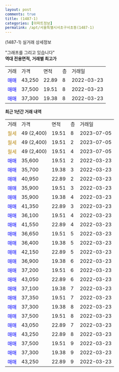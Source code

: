 ```yaml
---
layout: post
comments: true
title: (1487-1)
categories: [아파트정보]
permalink: /apt/서울특별시서초구서초동(1487-1)
---
```


(1487-1) 실거래 상세정보

<script type="text/javascript">
  google.charts.load('current', {'packages':['line', 'corechart']});
  google.charts.setOnLoadCallback(drawChart);

  function drawChart() {
    var data = new google.visualization.DataTable();
    data.addColumn('date', '거래일');
    data.addColumn('number', "매매");
    data.addColumn('number', "전세");
    data.addColumn('number', "전매");

    data.addRows([[new Date(Date.parse("2023-07-05")), null, null, null], [new Date(Date.parse("2023-07-05")), null, null, null], [new Date(Date.parse("2023-07-05")), null, null, null], [new Date(Date.parse("2022-03-23")), 35600, null, null], [new Date(Date.parse("2022-03-23")), 35700, null, null], [new Date(Date.parse("2022-03-23")), 40950, null, null], [new Date(Date.parse("2022-03-23")), 35900, null, null], [new Date(Date.parse("2022-03-23")), 35900, null, null], [new Date(Date.parse("2022-03-23")), 41350, null, null], [new Date(Date.parse("2022-03-23")), 36100, null, null], [new Date(Date.parse("2022-03-23")), 41550, null, null], [new Date(Date.parse("2022-03-23")), 36650, null, null], [new Date(Date.parse("2022-03-23")), 36400, null, null], [new Date(Date.parse("2022-03-23")), 42150, null, null], [new Date(Date.parse("2022-03-23")), 36900, null, null], [new Date(Date.parse("2022-03-23")), 37200, null, null], [new Date(Date.parse("2022-03-23")), 43050, null, null], [new Date(Date.parse("2022-03-23")), 37100, null, null], [new Date(Date.parse("2022-03-23")), 37350, null, null], [new Date(Date.parse("2022-03-23")), 37300, null, null], [new Date(Date.parse("2022-03-23")), 37500, null, null], [new Date(Date.parse("2022-03-23")), 43050, null, null], [new Date(Date.parse("2022-03-23")), 43250, null, null], [new Date(Date.parse("2022-03-23")), 37500, null, null], [new Date(Date.parse("2022-03-23")), 37300, null, null], [new Date(Date.parse("2022-03-23")), 43250, null, null]]);

    var options = {
      hAxis: {
        format: 'yyyy/MM/dd'
      },    
      lineWidth: 0,
      pointsVisible: true,    
      title: '최근 1년간 유형별 실거래가 분포',
      legend: { position: 'bottom' }
    };

    var formatter = new google.visualization.NumberFormat({pattern:'###,###'} );
    formatter.format(data, 1);
    formatter.format(data, 2);
    
    setTimeout(function() {
        var chart = new google.visualization.LineChart(document.getElementById('columnchart_material'));
        chart.draw(data, (options));
        document.getElementById('loading').style.display = 'none';
    }, 200);
  }
</script>


<div id="loading" style="z-index:20; display: block; margin-left: 0px">"그래프를 그리고 있습니다"</div>
<div id="columnchart_material" style="width: 95%; margin-left: 0px; display: block"></div>
<!-- contents start -->
<b>역대 전용면적, 거래별 최고가</b>
<table class="sortable">
    <tr>
      <td>거래</td>
      <td>가격</td>
      <td>면적</td>
      <td>층</td>
      <td>거래일</td>
    </tr>
        <tr>
          <td><a style="color: blue">매매</a></td>
          <td>43,250</td>
          <td>22.89</td>
          <td>8</td>
          <td>2022-03-23</td>
        </tr>            <tr>
          <td><a style="color: blue">매매</a></td>
          <td>37,500</td>
          <td>19.51</td>
          <td>8</td>
          <td>2022-03-23</td>
        </tr>            <tr>
          <td><a style="color: blue">매매</a></td>
          <td>37,300</td>
          <td>19.38</td>
          <td>8</td>
          <td>2022-03-23</td>
        </tr>        
    
    
</table>

<b>최근 1년간 거래 내역</b>

<table class="sortable">
    <tr>
      <td>거래</td>
      <td>가격</td>
      <td>면적</td>
      <td>층</td>
      <td>거래일</td>
    </tr>
    <tr>
      <td><a style="color: darkgoldenrod">월세</a></td>
      <td>49 (2,400)</td>
      <td>19.51</td>
      <td>8</td>
      <td>2023-07-05</td>
    </tr>          <tr>
      <td><a style="color: darkgoldenrod">월세</a></td>
      <td>49 (2,400)</td>
      <td>19.51</td>
      <td>2</td>
      <td>2023-07-05</td>
    </tr>          <tr>
      <td><a style="color: darkgoldenrod">월세</a></td>
      <td>49 (2,400)</td>
      <td>19.51</td>
      <td>4</td>
      <td>2023-07-05</td>
    </tr>          <tr>
      <td><a style="color: blue">매매</a></td>
      <td>35,600</td>
      <td>19.51</td>
      <td>2</td>
      <td>2022-03-23</td>
    </tr>          <tr>
      <td><a style="color: blue">매매</a></td>
      <td>35,700</td>
      <td>19.38</td>
      <td>3</td>
      <td>2022-03-23</td>
    </tr>          <tr>
      <td><a style="color: blue">매매</a></td>
      <td>40,950</td>
      <td>22.89</td>
      <td>2</td>
      <td>2022-03-23</td>
    </tr>          <tr>
      <td><a style="color: blue">매매</a></td>
      <td>35,900</td>
      <td>19.51</td>
      <td>3</td>
      <td>2022-03-23</td>
    </tr>          <tr>
      <td><a style="color: blue">매매</a></td>
      <td>35,900</td>
      <td>19.38</td>
      <td>4</td>
      <td>2022-03-23</td>
    </tr>          <tr>
      <td><a style="color: blue">매매</a></td>
      <td>41,350</td>
      <td>22.89</td>
      <td>3</td>
      <td>2022-03-23</td>
    </tr>          <tr>
      <td><a style="color: blue">매매</a></td>
      <td>36,100</td>
      <td>19.51</td>
      <td>4</td>
      <td>2022-03-23</td>
    </tr>          <tr>
      <td><a style="color: blue">매매</a></td>
      <td>41,550</td>
      <td>22.89</td>
      <td>4</td>
      <td>2022-03-23</td>
    </tr>          <tr>
      <td><a style="color: blue">매매</a></td>
      <td>36,650</td>
      <td>19.51</td>
      <td>5</td>
      <td>2022-03-23</td>
    </tr>          <tr>
      <td><a style="color: blue">매매</a></td>
      <td>36,400</td>
      <td>19.38</td>
      <td>5</td>
      <td>2022-03-23</td>
    </tr>          <tr>
      <td><a style="color: blue">매매</a></td>
      <td>42,150</td>
      <td>22.89</td>
      <td>5</td>
      <td>2022-03-23</td>
    </tr>          <tr>
      <td><a style="color: blue">매매</a></td>
      <td>36,900</td>
      <td>19.38</td>
      <td>6</td>
      <td>2022-03-23</td>
    </tr>          <tr>
      <td><a style="color: blue">매매</a></td>
      <td>37,200</td>
      <td>19.51</td>
      <td>6</td>
      <td>2022-03-23</td>
    </tr>          <tr>
      <td><a style="color: blue">매매</a></td>
      <td>43,050</td>
      <td>22.89</td>
      <td>6</td>
      <td>2022-03-23</td>
    </tr>          <tr>
      <td><a style="color: blue">매매</a></td>
      <td>37,100</td>
      <td>19.38</td>
      <td>7</td>
      <td>2022-03-23</td>
    </tr>          <tr>
      <td><a style="color: blue">매매</a></td>
      <td>37,350</td>
      <td>19.51</td>
      <td>7</td>
      <td>2022-03-23</td>
    </tr>          <tr>
      <td><a style="color: blue">매매</a></td>
      <td>37,300</td>
      <td>19.38</td>
      <td>8</td>
      <td>2022-03-23</td>
    </tr>          <tr>
      <td><a style="color: blue">매매</a></td>
      <td>37,500</td>
      <td>19.51</td>
      <td>8</td>
      <td>2022-03-23</td>
    </tr>          <tr>
      <td><a style="color: blue">매매</a></td>
      <td>43,050</td>
      <td>22.89</td>
      <td>7</td>
      <td>2022-03-23</td>
    </tr>          <tr>
      <td><a style="color: blue">매매</a></td>
      <td>43,250</td>
      <td>22.89</td>
      <td>8</td>
      <td>2022-03-23</td>
    </tr>          <tr>
      <td><a style="color: blue">매매</a></td>
      <td>37,500</td>
      <td>19.51</td>
      <td>9</td>
      <td>2022-03-23</td>
    </tr>          <tr>
      <td><a style="color: blue">매매</a></td>
      <td>37,300</td>
      <td>19.38</td>
      <td>9</td>
      <td>2022-03-23</td>
    </tr>          <tr>
      <td><a style="color: blue">매매</a></td>
      <td>43,250</td>
      <td>22.89</td>
      <td>9</td>
      <td>2022-03-23</td>
    </tr>      </table>
<!-- contents end -->    

